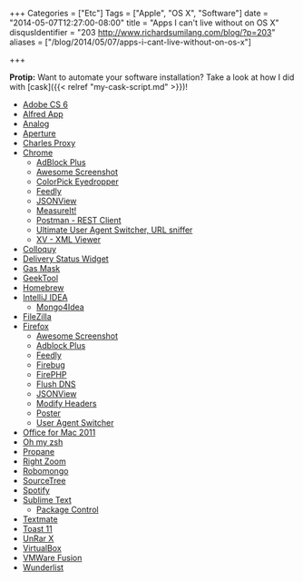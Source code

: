 +++
Categories = ["Etc"]
Tags = ["Apple", "OS X", "Software"]
date = "2014-05-07T12:27:00-08:00"
title = "Apps I can't live without on OS X"
disqusIdentifier = "203 http://www.richardsumilang.com/blog/?p=203"
aliases = ["/blog/2014/05/07/apps-i-cant-live-without-on-os-x"]

+++

**Protip:** Want to automate your software installation? Take a look at how I
did with [cask]({{< relref "my-cask-script.md" >}})!

<!--more-->

* [Adobe CS 6](https://www.adobe.com/products/cs6.html)
* [Alfred App](https://www.alfredapp.com)
* [Analog](https://itunes.apple.com/us/app/analog/id418343177?mt=12)
*	[Aperture](https://www.apple.com/aperture/)
* [Charles Proxy](https://www.charlesproxy.com/)
* [Chrome](https://www.google.com/chrome/browser/)
  * [AdBlock Plus](https://chrome.google.com/webstore/detail/adblock-plus/cfhdojbkjhnklbpkdaibdccddilifddb?hl=en-US)
  * [Awesome Screenshot](https://chrome.google.com/extensions/detail/alelhddbbhepgpmgidjdcjakblofbmce)
  * [ColorPick Eyedropper](https://chrome.google.com/webstore/detail/colorpick-eyedropper/ohcpnigalekghcmgcdcenkpelffpdolg?hl=en)
  * [Feedly](https://chrome.google.com/webstore/detail/feedly-news-blogs-and-you/hipbfijinpcgfogaopmgehiegacbhmob)
  * [JSONView](https://chrome.google.com/webstore/detail/jsonview/chklaanhfefbnpoihckbnefhakgolnmc)
  * [MeasureIt!](https://chrome.google.com/webstore/detail/measureit/pokhcahijjfkdccinalifdifljglhclm?hl=en)
  * [Postman - REST Client](https://chrome.google.com/webstore/detail/postman-rest-client/fdmmgilgnpjigdojojpjoooidkmcomcm)
  * [Ultimate User Agent Switcher, URL sniffer](https://chrome.google.com/webstore/detail/ljfpjnehmoiabkefmnjegmpdddgcdnpo)
  * [XV - XML Viewer](https://chrome.google.com/webstore/detail/xv-%E2%80%94-xml-viewer/eeocglpgjdpaefaedpblffpeebgmgddk)
* [Colloquy](https://colloquy.info)
* [Delivery Status Widget](https://junecloud.com/software/mac/delivery-status.html)
* [Gas Mask](https://www.clockwise.ee/gasmask/)
* [GeekTool](https://projects.tynsoe.org/en/geektool/)
* [Homebrew](https://brew.sh)
* [IntelliJ IDEA](https://www.jetbrains.com/idea/)
  * [Mongo4Idea](httpss://github.com/dboissier/mongo4idea)
* [FileZilla](httpss://filezilla-project.org/)
* [Firefox](https://www.getfirefox.com)
  * [Awesome Screenshot](https://addons.mozilla.org/en-US/firefox/addon/awesome-screenshot-capture-/)
  * [Adblock Plus](https://adblockplus.org/en/firefox)
  * [Feedly](https://addons.mozilla.org/en-US/firefox/addon/awesome-screenshot-capture-/)
  * [Firebug](https://www.getfirebug.com)
  * [FirePHP](https://www.firephp.org)
  * [Flush DNS](https://addons.mozilla.org/en-us/firefox/addon/dns-flusher/)
  * [JSONView](https://jsonview.com/)
  * [Modify Headers](https://addons.mozilla.org/en-US/firefox/addon/modify-headers/)
  * [Poster](https://code.google.com/p/poster-extension/)
  * [User Agent Switcher](https://chrispederick.com/work/user-agent-switcher/)
* [Office for Mac 2011](https://www.microsoftstore.com/store/msusa/en_US/pdp/Office-for-Mac-Home-and-Student-2011/productID.253736200)
* [Oh my zsh](https://github.com/robbyrussell/oh-my-zsh)
* [Propane](https://propaneapp.com/)
* [Right Zoom](https://www.blazingtools.com/right_zoom_mac.html)
* [Robomongo](https://robomongo.org/)
* [SourceTree](https://www.sourcetreeapp.com/)
* [Spotify](https://www.spotify.com/)
* [Sublime Text](https://www.sublimetext.com)
  * [Package Control](https://sublime.wbond.net/installation)
* [Textmate](https://macromates.com/)
* [Toast 11](https://www.roxio.com/enu/products/toast/default.html)
* [UnRar X](https://www.unrarx.com/)
* [VirtualBox](https://www.virtualbox.org/)
* [VMWare Fusion](https://store.vmware.com/store/vmware/en_US/DisplayProductDetailsPage/ThemeID.2485600/productID.285051300)
* [Wunderlist](https://www.wunderlist.com/)
